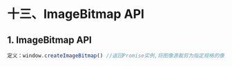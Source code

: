 # 十三、ImageBitmap API

## 1. ImageBitmap API

```js
定义：window.createImageBitmap() //返回Promise实例,将图像源裁剪为指定规格的像素矩阵
```
